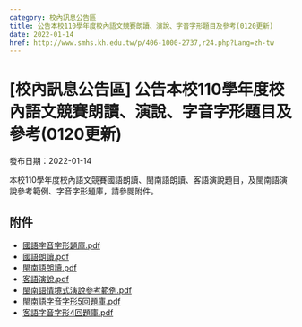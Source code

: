 ```yaml
---
category: 校內訊息公告區
title: 公告本校110學年度校內語文競賽朗讀、演說、字音字形題目及參考(0120更新)
date: 2022-01-14
href: http://www.smhs.kh.edu.tw/p/406-1000-2737,r24.php?Lang=zh-tw
---
```


# [校內訊息公告區] 公告本校110學年度校內語文競賽朗讀、演說、字音字形題目及參考(0120更新)

發布日期：2022-01-14

本校110學年度校內語文競賽國語朗讀、閩南語朗讀、客語演說題目，及閩南語演說參考範例、字音字形題庫，請參閱附件。

## 附件

- [國語字音字形題庫.pdf](https://www.smhs.kh.edu.tw/var/file/0/1000/attach/21/pta_2390_4264131_50351.pdf)
- [國語朗讀.pdf](https://www.smhs.kh.edu.tw/var/file/0/1000/attach/21/pta_2391_9870843_50351.pdf)
- [閩南語朗讀.pdf](https://www.smhs.kh.edu.tw/var/file/0/1000/attach/21/pta_2392_8311003_50351.pdf)
- [客語演說.pdf](https://www.smhs.kh.edu.tw/var/file/0/1000/attach/21/pta_2393_5938468_50351.pdf)
- [閩南語情境式演說參考範例.pdf](https://www.smhs.kh.edu.tw/var/file/0/1000/attach/21/pta_2394_3578638_50351.pdf)
- [閩南語字音字形5回題庫.pdf](https://www.smhs.kh.edu.tw/var/file/0/1000/attach/21/pta_2417_8189473_37738.pdf)
- [客語字音字形4回題庫.pdf](https://www.smhs.kh.edu.tw/var/file/0/1000/attach/21/pta_2418_3993526_37739.pdf)
